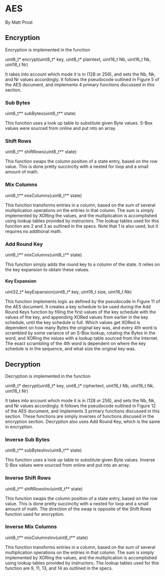 # AES
By Matt Prost

## Encryption
Encryption is implemented in the function

uint8\_t\* encrypt(uint8\_t\* key, uint8\_t\* plaintext, uint16\_t Nb, uint16\_t Nk, uint16\_t Nr)

It takes into account which mode it is in (128 or 256), and sets the Nb, Nk, and Nr values accordingly.
It follows the pseudocode outlined in Figure 5 of the AES document, and implements 4 primary functions discussed in this section.
### Sub Bytes
uint8\_t\*\* subBytes(uint8\_t\*\* state)

This function uses a look up table to substitute given Byte values. S-Box values were sourced from online and put into an array. 
### Shift Rows
uint8\_t\*\* shiftRows(uint8\_t\*\* state)

This function swaps the column position of a state entry, based on the row value. This is done pretty succinctly with a nested for loop and a small amount of math.
### Mix Columns
uint8\_t\*\* mixColumns(uint8\_t\*\* state)

This function transforms entries in a column, based on the sum of several multiplication operations on the entries in that column. The sum is simply implemented by XORing the values, and the multiplication is accomplished using lookup tables provided by instructors. The lookup tables used for this function are 2 and 3 as outlined in the specs. Note that 1 is also used, but it requires no additional math.
### Add Round Key
uint8\_t\*\* mixColumns(uint8\_t\*\* state)

This function simply adds the round key to a column of the state. It relies on the key expansion to obtain these values.
#### Key Expansion 
uint32\_t\* keyExpansion(uint8\_t\* key, uint16\_t size, uint16\_t Nk)

This function implements logic as defined by the pseudocode in Figure 11 of the AES document. It creates a key schedule to be used during the Add Round Keys function by filling the first values of the key schedule with the values of the key, and appending XORed values from earlier in the key schedule, until the key schedule is full. Which values get XORed is dependent on how many Bytes the original key was, and every 4th word is scrambled by some variance of an S-Box lookup, rotating the Bytes in the word, and XORing the values with a lookup table sourced from the Internet. The exact scrambling of the 4th word is dependent on where the key schedule is in the sequence, and what size the original key was.

## Decryption
Decryption is implemented in the function

uint8\_t\* decrypt(uint8\_t\* key, uint8\_t\* ciphertext, uint16\_t Nb, uint16\_t Nk, uint16\_t Nr)

It takes into account which mode it is in (128 or 256), and sets the Nb, Nk, and Nr values accordingly.
It follows the pseudocode outlined in Figure 12 of the AES document, and implements 3 primary functions discussed in this section. These functions are simply inverses of functions discused in the encryption section. Decryption also uses Add Round Key, which is the same in encryption.
### Inverse Sub Bytes
uint8\_t\*\* subBytesInv(uint8\_t\*\* state)

This function uses a look up table to substitute given Byte values. Inverse S-Box values were sourced from online and put into an array. 
### Inverse Shift Rows
uint8\_t\*\* shiftRowsInv(uint8\_t\*\* state)

This function swaps the column position of a state entry, based on the row value. This is done pretty succinctly with a nested for loop and a small amount of math. The direction of the swap is opposite of the Shift Rows function used for encryption.
### Inverse Mix Columns
uint8\_t\*\* mixColumnsInv(uint8\_t\*\* state)

This function transforms entries in a column, based on the sum of several multiplication operations on the entries in that column. The sum is simply implemented by XORing the values, and the multiplication is accomplished using lookup tables provided by instructors. The lookup tables used for this function are 9, 11, 13, and 14 as outlined in the specs.

